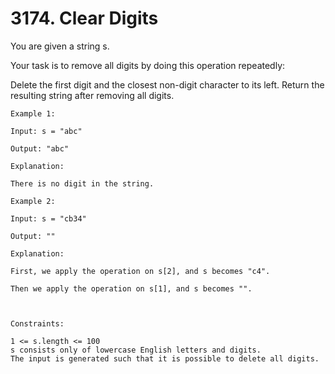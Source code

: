 # 3174. Clear Digits

You are given a string s.

Your task is to remove all digits by doing this operation repeatedly:

Delete the first digit and the closest non-digit character to its left.
Return the resulting string after removing all digits.


```
Example 1:

Input: s = "abc"

Output: "abc"

Explanation:

There is no digit in the string.

Example 2:

Input: s = "cb34"

Output: ""

Explanation:

First, we apply the operation on s[2], and s becomes "c4".

Then we apply the operation on s[1], and s becomes "".



Constraints:

1 <= s.length <= 100
s consists only of lowercase English letters and digits.
The input is generated such that it is possible to delete all digits.
```